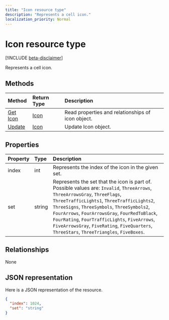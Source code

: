 ```yaml
---
title: "Icon resource type"
description: "Represents a cell icon."
localization_priority: Normal
---
```


# Icon resource type

[!INCLUDE [beta-disclaimer](../../includes/beta-disclaimer.md)]

Represents a cell icon.


## Methods

| Method		   | Return Type	|Description|
|:---------------|:--------|:----------|
|[Get Icon](../api/icon-get.md) | [Icon](icon.md) |Read properties and relationships of icon object.|
|[Update](../api/icon-update.md) | [Icon](icon.md)	|Update Icon object. |

## Properties
| Property	   | Type	|Description|
|:---------------|:--------|:----------|
|index|int|Represents the index of the icon in the given set.|
|set|string|Represents the set that the icon is part of. Possible values are: `Invalid`, `ThreeArrows`, `ThreeArrowsGray`, `ThreeFlags`, `ThreeTrafficLights1`, `ThreeTrafficLights2`, `ThreeSigns`, `ThreeSymbols`, `ThreeSymbols2`, `FourArrows`, `FourArrowsGray`, `FourRedToBlack`, `FourRating`, `FourTrafficLights`, `FiveArrows`, `FiveArrowsGray`, `FiveRating`, `FiveQuarters`, `ThreeStars`, `ThreeTriangles`, `FiveBoxes`.|

## Relationships
None


## JSON representation

Here is a JSON representation of the resource.

<!-- {
  "blockType": "resource",
  "optionalProperties": [

  ],
  "@odata.type": "microsoft.graph.icon"
}-->

```json
{
  "index": 1024,
  "set": "string"
}

```

<!-- uuid: 8fcb5dbc-d5aa-4681-8e31-b001d5168d79
2015-10-25 14:57:30 UTC -->
<!--
{
  "type": "#page.annotation",
  "description": "Icon resource",
  "keywords": "",
  "section": "documentation",
  "tocPath": "",
  "suppressions": [
    "Error: /api-reference/beta/resources/icon.md:\r\n      Exception processing links.\r\n    System.ArgumentException: Link Definition was null. Link text: !INCLUDE [beta-disclaimer](../../includes/beta-disclaimer.md)\r\n      at ApiDoctor.Validation.DocFile.get_LinkDestinations()\r\n      at ApiDoctor.Validation.DocSet.ValidateLinks(Boolean includeWarnings, String[] relativePathForFiles, IssueLogger issues, Boolean requireFilenameCaseMatch, Boolean printOrphanedFiles)"
  ]
}
-->
